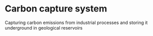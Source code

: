 # Carbon capture system

Capturing carbon emissions from industrial processes and storing it underground
in geological reservoirs

